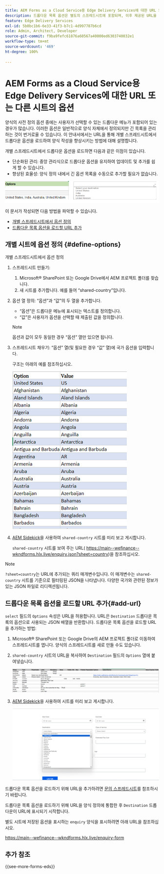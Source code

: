 ```yaml
---
title: AEM Forms as a Cloud Service용 Edge Delivery Services에 대한 URL 또는 다른 시트의 드롭다운 목록 옵션 로드
description: 드롭다운 목록 옵션은 별도의 스프레드시트에 포함되며, 이후 제공된 URL을 통해 기본 스프레드시트로 가져옵니다.
feature: Edge Delivery Services
exl-id: 5b0bc1b6-6e33-41f3-b7c1-4d997787b6cd
role: Admin, Architect, Developer
source-git-commit: f9ba9fefc61876a60567a40000ed6303740032e1
workflow-type: tm+mt
source-wordcount: '469'
ht-degree: 100%

---
```



# AEM Forms as a Cloud Service용 Edge Delivery Services에 대한 URL 또는 다른 시트의 옵션

양식의 사전 정의 옵션 중에는 사용자가 선택할 수 있는 드롭다운 메뉴가 포함되어 있는 경우가 많습니다. 이러한 옵션은 일반적으로 양식 자체에서 정의되지만 긴 목록을 관리하는 것이 번거로울 수 있습니다. 이 안내서에서는 URL을 통해 개별 스프레드시트에서 드롭다운 옵션을 로드하여 양식 작성을 향상시키는 방법에 대해 설명합니다.


개별 스프레드시트에서 드롭다운 옵션을 로드하면 다음과 같은 이점이 있습니다.

* 단순화된 관리: 중앙 관리식으로 드롭다운 옵션을 유지하여 업데이트 및 추가를 쉽게 할 수 있습니다.
* 향상된 효율성: 양식 정의 내에서 긴 옵션 목록을 수동으로 추가할 필요가 없습니다.




![드롭다운 옵션](/help/forms/assets/drop-down-options.png)


이 문서가 작성되면 다음 방법을 파악할 수 있습니다.

* [개별 스프레드시트에서 옵션 정의](#define-options)
* [드롭다운 목록 옵션을 로드할 URL 추가](#add-url)

## 개별 시트에 옵션 정의 {#define-options}

개별 스프레드시트에서 옵션 정의

1. 스프레드시트 만들기:
   1. Microsoft® SharePoint 또는 Google Drive에서 AEM 프로젝트 폴더를 찾습니다.
   1. 새 시트를 추가합니다. 예를 들어 “shared-country”입니다.
1. 옵션 열 정의:
“옵션”과 “값”의 두 열을 추가합니다.
   * “옵션”은 드롭다운 메뉴에 표시되는 텍스트를 정의합니다.
   * “값”은 사용자가 옵션을 선택할 때 제출된 값을 정의합니다.

   >[!NOTE]
   >
   >옵션과 값이 모두 동일한 경우 “옵션” 열만 있으면 됩니다.

1. 스프레드시트 채우기:
“옵션” 열(및 필요한 경우 “값” 열)에 국가 옵션을 입력합니다.

   구조는 아래의 예를 참조하십시오.

   ![국가별 드롭다운](/help/forms/assets/drop-down-country-options.png)

1. [AEM Sidekick](https://www.aem.live/developer/tutorial#preview-and-publish-your-content)을 사용하여 `shared-country` 시트를 미리 보고 게시합니다.

   `shared-country` 시트를 보여 주는 URL(
https://main--wefinance--wkndforms.hlx.live/enquiry.json?sheet=country)을 참조하십시오.

>[!NOTE]
>
> `?sheet=country`는 URL에 추가되는 쿼리 매개변수입니다. 이 매개변수는 `shared-country` 시트를 기준으로 필터링된 JSON을 나타냅니다. 다양한 국가와 관련된 정보가 있는 JSON 파일로 리디렉션됩니다.

## 드롭다운 목록 옵션을 로드할 URL 추가{#add-url}

`select` 필드의 `Options` 속성은 URL을 허용합니다. URL은 `Destination` 드롭다운 목록의 옵션으로 사용되는 JSON 배열을 반환합니다. 드롭다운 목록 옵션을 로드할 URL을 추가하는 방법:

1. Microsoft® SharePoint 또는 Google Drive의 AEM 프로젝트 폴더로 이동하여 스프레드시트를 엽니다. 양식의 스프레드시트를 새로 만들 수도 있습니다.
1. `shared-country` 시트의 URL을 복사하여 `Destination` 필드의 `Options` 열에 붙여넣습니다.

   ![문의 스프레드시트](/help/forms/assets/drop-down-enquiry.png)

1. [AEM Sidekick](https://www.aem.live/developer/tutorial#preview-and-publish-your-content)을 사용하여 시트를 미리 보고 게시합니다.


   ![국가별 드롭다운](/help/forms/assets/load-dropdown-options-form.png)

드롭다운 목록 옵션을 로드하기 위해 URL을 추가하려면 [문의 스프레드시트](/help/forms/assets/enquiry-options.xlsx)를 참조하시기 바랍니다.

드롭다운 목록 옵션을 로드하기 위해 URL을 양식 정의에 통합한 후 `Destination` 드롭다운이 URL에 표시되기 시작합니다.

별도 시트에 저장된 옵션을 표시하는 `enquiry` 양식을 표시하려면 아래 URL을 참조하십시오.

https://main--wefinance--wkndforms.hlx.live/enquiry-form

## 추가 참조

{{see-more-forms-eds}}


